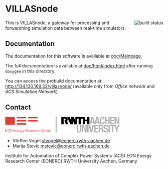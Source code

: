 # VILLASnode
<a href="https://git.rwth-aachen.de/acs/VILLASnode/commits/develop"><img align=right alt="build status" src="https://git.rwth-aachen.de/acs/VILLASnode/badges/develop/build.svg"></img></a>

This is VILLASnode, a gateway for processing and forwardning simulation data between real-time simulators.

## Documentation

The documentation for this software is available at [doc/Mainpage](doc/Mainpage.md).

The full documentation is available at [doc/html/index.html](doc/html/index.html) after running `doxygen` in this directory.

You can access the prebuild documentation at: http://134.130.169.32/villasnode/ (available only from *Office network* and *ACS Simulation Network*).

## Contact

[![EONERC ACS Logo](doc/pictures/eonerc_logo.png)](http://www.acs.eonerc.rwth-aachen.de)

- Steffen Vogel <stvogel@eonerc.rwth-aachen.de>
- Marija Stevic <mstevic@eonerc.rwth-aachen.de>

Institute for Automation of Complex Power Systems (ACS) 
EON Energy Research Center (EONERC)
RWTH University Aachen, Germany
